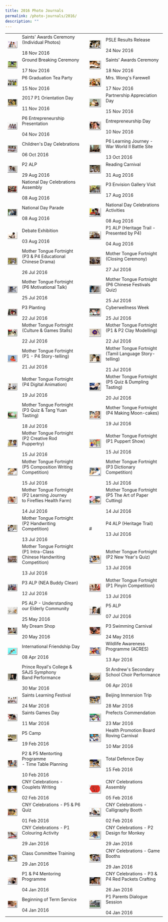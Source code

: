 ```yaml
---
title: 2016 Photo Journals
permalink: /photo-journals/2016/
description: ""
---
```

|  	|  	|  	|  	|  	|
|---	|---	|---	|---	|---	|
| <a href="web"><img style="width:99%" src="/images/pj1.png"></a> 	| Saints' Awards Ceremony (Individual Photos)<br><br>18 Nov 2016 	|  	| <a href="web"><img style="width:99%" src="/images/pj2.png"></a> 	| PSLE Results Release<br><br>24 Nov 2016 	|
| <a href="web"><img style="width:99%" src="/images/pj3.png"></a> 	| Ground Breaking Ceremony<br><br>17 Nov 2016 	|   	| <a href="web"><img style="width:99%" src="/images/pj4.png"></a> 	| Saints' Awards Ceremony<br><br>18 Nov 2016 	|
| <a href="web"><img style="width:99%" src="/images/pj5.png"></a> 	| P6 Graduation Tea Party<br><br>15 Nov 2016 	|  	| <a href="web"><img style="width:99%" src="/images/pj6.png"></a> 	| Mrs. Wong's Farewell<br><br>17 Nov 2016 	|
| <a href="web"><img style="width:99%" src="/images/pj7.png"></a> 	| 2017 P1 Orientation Day<br><br>11 Nov 2016 	|  	| <a href="web"><img style="width:99%" src="/images/pj8.png"></a> 	| Partnership Appreciation Day<br><br>15 Nov 2016 	|
| <a href="web"><img style="width:99%" src="/images/pj9.png"></a> 	| P6 Entrepreneurship Presentation<br><br>04 Nov 2016 	|  	| <a href="web"><img style="width:99%" src="/images/pj10.png"></a> 	| Entrepreneurship Day<br><br>10 Nov 2016 	|
| <a href="web"><img style="width:99%" src="/images/pj11.png"></a> 	| Children's Day Celebrations<br><br>06 Oct 2016 	|  	| <a href="web"><img style="width:99%" src="/images/pj12.png"></a> 	| P6 Learning Journey - War World II Battle Site<br><br>13 Oct 2016 	|
| <a href="web"><img style="width:99%" src="/images/pj13.png"></a> 	| P2 ALP<br><br>29 Aug 2016 	|   	| <a href="web"><img style="width:99%" src="/images/pj14.png"></a> 	| Reading Carnival<br><br>31 Aug 2016 	|
| <a href="web"><img style="width:99%" src="/images/pj15.png"></a> 	| National Day Celebrations Assembly<br><br>08 Aug 2016 	|   	| <a href="web"><img style="width:99%" src="/images/pj16.png"></a> 	| P3 Envision Gallery Visit<br><br>17 Aug 2016 	|
| <a href="web"><img style="width:99%" src="/images/pj17.png"></a> 	| National Day Parade<br><br>08 Aug 2016 	|   	| <a href="web"><img style="width:99%" src="/images/pj18.png"></a> 	| National Day Celebrations Activities<br><br>08 Aug 2016 	|
| <a href="web"><img style="width:99%" src="/images/pj19.png"></a> 	| Debate Exhibition<br><br>03 Aug 2016 	|   	| <a href="web"><img style="width:99%" src="/images/pj20.png"></a> 	| P1 ALP (Heritage Trail - Presented by P4)<br><br>04 Aug 2016 	|
| <a href="web"><img style="width:99%" src="/images/pj21.png"></a> 	| Mother Tongue Fortnight (P3 & P4 Educational<br>Chinese Drama)<br><br>26 Jul 2016 	|   	| <a href="web"><img style="width:99%" src="/images/pj22.png"></a> 	| Mother Tongue Fortnight (Closing Ceremony)<br><br>27 Jul 2016 	|
| <a href="web"><img style="width:99%" src="/images/pj23.png"></a> 	| Mother Tongue Fortnight (P6 Motivational Talk)<br><br>25 Jul 2016 	|   	| <a href="web"><img style="width:99%" src="/images/pj24.png"></a> 	| Mother Tongue Fortnight (P6 Chinese Festivals Quiz)<br><br>25 Jul 2016 	|
| <a href="web"><img style="width:99%" src="/images/pj25.png"></a> 	| P3 Planting<br><br>22 Jul 2016 	|   	| <a href="web"><img style="width:99%" src="/images/pj26.png"></a> 	| Cyberwellness Week<br><br>25 Jul 2016 	|
| <a href="web"><img style="width:99%" src="/images/pj27.png"></a> 	| Mother Tongue Fortnight (Culture & Games Stalls) <br><br>22 Jul 2016  	|   	| <a href="web"><img style="width:99%" src="/images/pj28.png"></a> 	| Mother Tongue Fortnight (P1 & P2 Clay Modelling) <br><br>22 Jul 2016 	|
| <a href="web"><img style="width:99%" src="/images/pj29.png"></a> 	| Mother Tongue Fortnight (P1 - P4 Story-telling) <br><br>21 Jul 2016 	|   	| <a href="web"><img style="width:99%" src="/images/pj30.png"></a> 	| Mother Tongue Fortnight (Tamil Language Story-telling) <br><br>21 Jul 2016 	|
| <a href="web"><img style="width:99%" src="/images/pj31.png"></a> 	| Mother Tongue Fortnight (P4 Digital Animation) <br><br>19 Jul 2016 	|   	| <a href="web"><img style="width:99%" src="/images/pj32.png"></a> 	| Mother Tongue Fortnight (P5 Quiz & Dumpling Tasting) <br><br>20 Jul 2016 	|
| <a href="web"><img style="width:99%" src="/images/pj33.png"></a> 	| Mother Tongue Fortnight (P3 Quiz & Tang Yuan<br>Tasting) <br><br>18 Jul 2016 	|   	| <a href="web"><img style="width:99%" src="/images/pj34.png"></a> 	| Mother Tongue Fortnight (P4 Making Moon-cakes) <br><br>19 Jul 2016 	|
| <a href="web"><img style="width:99%" src="/images/pj35.png"></a> 	| Mother Tongue Fortnight (P2 Creative Rod<br>Puppertry) <br><br>15 Jul 2016 	|   	| <a href="web"><img style="width:99%" src="/images/pj36.png"></a> 	| Mother Tongue Fortnight (P1 Puppert Show) <br><br>15 Jul 2016 	|
| <a href="web"><img style="width:99%" src="/images/pj37.png"></a> 	| Mother Tongue Fortnight (P5 Composition Writing Competition) <br><br>15 Jul 2016 	|   	| <a href="web"><img style="width:99%" src="/images/pj38.png"></a> 	| Mother Tongue Fortnight (P3 Dictionary Competition) <br><br>15 Jul 2016 	|
| <a href="web"><img style="width:99%" src="/images/pj39.png"></a> 	| Mother Tongue Fortnight (P2 Learning Journey<br>to Fireflies Health Farm) <br><br>14 Jul 2016 	|   	| <a href="web"><img style="width:99%" src="/images/pj40.png"></a> 	| Mother Tongue Fortnight (P5 The Art of Paper Cutting) <br><br>14 Jul 2016  	|
| <a href="web"><img style="width:99%" src="/images/pj41.png"></a> 	| Mother Tongue Fortnight (P2 Handwriting Competition) <br><br>13 Jul 2016 	|   	| # 	| P4 ALP (Heritage Trail) <br><br>13 Jul 2016 	|
| <a href="web"><img style="width:99%" src="/images/pj42.png"></a> 	| Mother Tongue Fortnight (P1 Intra-Class<br>Chinese Handwriting Competition) <br><br>13 Jul 2016 	|   	| <a href="web"><img style="width:99%" src="/images/pj43.png"></a> 	| Mother Tongue Fortnight (P2 New Year's Quiz) <br><br>13 Jul 2016 	|
| <a href="web"><img style="width:99%" src="/images/pj44.png"></a> 	| P3 ALP (NEA Buddy Clean) <br><br>12 Jul 2016 	|   	| <a href="web"><img style="width:99%" src="/images/pj45.png"></a> 	| Mother Tongue Fortnight (P1 Pinyin Competition) <br><br>13 Jul 2016 	|
| <a href="web"><img style="width:99%" src="/images/pj46.png"></a> 	| P5 ALP - Understanding our Elderly Community <br><br>25 May 2016 	|   	| <a href="web"><img style="width:99%" src="/images/pj47.png"></a> 	| P5 ALP <br><br>07 Jul 2016 	|
| <a href="web"><img style="width:99%" src="/images/pj48.png"></a> 	| My Dream Shop <br><br>20 May 2016  	|   	| <a href="web"><img style="width:99%" src="/images/pj49.png"></a> 	| P3 Swimming Carnival <br><br>24 May 2016  	|
| <a href="web"><img style="width:99%" src="/images/pj50.png"></a> 	| International Friendship Day <br><br>08 Apr 2016 	|   	| <a href="web"><img style="width:99%" src="/images/pj51.png"></a> 	| Wildlife Awareness Programme (ACRES) <br><br>13 Apr 2016 	|
| <a href="web"><img style="width:99%" src="/images/pj52.png"></a> 	| Prince Royal's College & SAJS Symphony<br>Band Performance <br><br>30 Mar 2016  	|  	| <a href="web"><img style="width:99%" src="/images/pj53.png"></a> 	| St Andrew's Secondary School Choir Performance <br><br>06 Apr 2016  	|
| <a href="web"><img style="width:99%" src="/images/pj54.png"></a> 	| Saints Learning Festival <br><br>24 Mar 2016 	|   	| <a href="web"><img style="width:99%" src="/images/pj55.png"></a> 	| Beijing Immersion Trip <br><br>28 Mar 2016  	|
| <a href="web"><img style="width:99%" src="/images/pj56.png"></a> 	| Saints Games Day <br><br>11 Mar 2016 	|   	| <a href="web"><img style="width:99%" src="/images/pj57.png"></a> 	| Prefects Commendation <br><br>23 Mar 2016<br> 	|
| <a href="web"><img style="width:99%" src="/images/pj58.png"></a> 	| P5 Camp<br><br>19 Feb 2016 	|   	| <a href="web"><img style="width:99%" src="/images/pj59.png"></a> 	| Health Promotion Board Roving Carnival <br><br>10 Mar 2016<br> 	|
| <a href="web"><img style="width:99%" src="/images/pj60.png"></a> 	| P2 & P5 Mentorting Programme<br>- Time Table Planning<br><br>10 Feb 2016 	|   	| <a href="web"><img style="width:99%" src="/images/pj61.png"></a> 	| Total Defence Day<br><br>15 Feb 2016 	|
| <a href="web"><img style="width:99%" src="/images/pj62.png"></a> 	| CNY Celebrations - Couplets Writing<br><br>02 Feb 2016 	|   	| <a href="web"><img style="width:99%" src="/images/pj63.png"></a> 	| CNY Celebrations Assembly<br><br>05 Feb 2016 	|
| <a href="web"><img style="width:99%" src="/images/pj64.png"></a> 	| CNY Celebrations - P5 & P6 Quiz<br><br>01 Feb 2016 	|  	| <a href="web"><img style="width:99%" src="/images/pj65.png"></a> 	| CNY Celebrations - Calligraphy Booth<br><br>02 Feb 2016 	|
| <a href="web"><img style="width:99%" src="/images/pj66.png"></a> 	| CNY Celebrations - P1 Colouring Activity<br><br>29 Jan 2016 	|   	| <a href="web"><img style="width:99%" src="/images/pj67.png"></a> 	| CNY Celebrations - P2 Design for Monkey<br><br>29 Jan 2016 	|
| <a href="web"><img style="width:99%" src="/images/pj68.png"></a> 	| Class Committee Training<br><br>29 Jan 2016 	|   	| <a href="web"><img style="width:99%" src="/images/pj69.png"></a> 	| CNY Celebrations - Game Booths<br><br>29 Jan 2016 	|
| <a href="web"><img style="width:99%" src="/images/pj70.png"></a> 	| P1 & P4 Mentoring Programme<br><br>04 Jan 2016 	|   	| <a href="web"><img style="width:99%" src="/images/pj71.png"></a> 	| CNY Celebrations - P3 & P4 Red Packets Crafting<br><br>26 Jan 2016 	|
| <a href="web"><img style="width:99%" src="/images/pj72.png"></a> 	| Beginning of Term Service<br><br>04 Jan 2016 	|  	| <a href="web"><img style="width:99%" src="/images/pj73.png"></a> 	| P1 Parents Dialogue Session<br><br>04 Jan 2016 	|